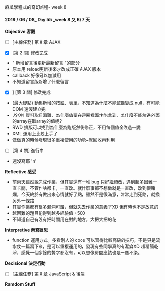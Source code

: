 麻瓜學程式的奇幻旅程- week 8
#### 2019 / 06 / 08_ Day 55 _week 8 又 6/ 7 天

**Objective 客觀**

- [ ] [主線任務] 第 8 章 AJAX

- [x] [第 2 關] 修改完成 
- " 新增留言後更新最新留言 "的部分
- 原本用 reload更新後來才改成正確 AJAX 版本
- callback 好像可以加減用
- 不知道留言版新增了什麼留言

- [x] ] [第 3 關] 修改完成
- (最大疑點) 動態新增的按鈕、表單，不知道為什麼不能監聽變成 null，有可能 DOM 還沒建立完
- JSON 資料取用困難，為什麼值要在迴圈裡面才能拿到，為什麼不能放進外面的array在取array的值呢?
- RWD 排版可以找到為什麼為跑版然後修正，不用每個值全改過一變
- XML 運用上比較上手了
- 做做頁的時候發現很多重複使用的功能~就回收再利用

- [ ] [第 4 關] 進行中
- 還沒寫耶 'n'

**Reflective 感受**

- 前兩天雖然說完成作業，但其實還有一堆 bug 只好繼續改，遇到超多困難一直卡關，不管作啥都卡，一直改。就什麼事都不想做就是一直改，改到很賭爛，今天終於有做出來心情就好了點，雖然不是很滿意，常常走到死路，就換另外一條路
- 其實作業都有很多漏洞可鑽，但就失去作業的意義了XD 但有時也不是故意的
- 越困難的題目能得到越多經驗值 +500
- 不知道自己有沒有把時間用在對的地方，大把大把的花

**Interpretive 解釋反思**

- function 運用方式。多看別人的 code 可以習得比較高級的技巧，不是只是流水仗一篇寫下來，是可以重複運用的，發現有些同學真的有潔癖XD 超精簡乾淨，感覺一個多餘的贅字都沒有，可以想像房間應該也是一塵不染。

**Decisional 決定行動**

- [ ] [主線任務] 第 8 章 JavaScript & 後端

**Ramdom Stuff**
